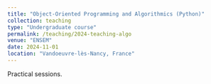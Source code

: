 ```yaml
---
title: "Object-Oriented Programming and Algorithmics (Python)"
collection: teaching
type: "Undergraduate course"
permalink: /teaching/2024-teaching-algo
venue: "ENSEM"
date: 2024-11-01
location: "Vandoeuvre-lès-Nancy, France"
---
```


Practical sessions.